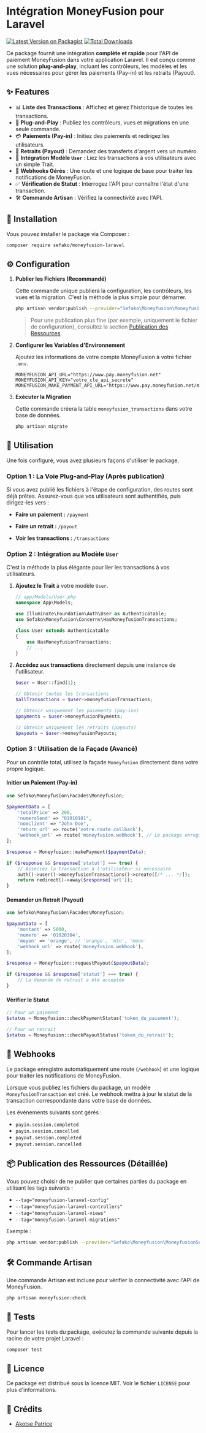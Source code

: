 # Intégration MoneyFusion pour Laravel

[![Latest Version on Packagist](https://img.shields.io/packagist/v/sefako/moneyfusion-laravel.svg?style=flat-square)](https://packagist.org/packages/sefako/moneyfusion-laravel)
[![Total Downloads](https://img.shields.io/packagist/dt/sefako/moneyfusion-laravel.svg?style=flat-square)](https://packagist.org/packages/sefako/moneyfusion-laravel)

Ce package fournit une intégration **complète et rapide** pour l'API de paiement MoneyFusion dans votre application Laravel. Il est conçu comme une solution **plug-and-play**, incluant les contrôleurs, les modèles et les vues nécessaires pour gérer les paiements (Pay-in) et les retraits (Payout).

## ✨ Features

*   📊 **Liste des Transactions** : Affichez et gérez l'historique de toutes les transactions.
*   🚀 **Plug-and-Play** : Publiez les contrôleurs, vues et migrations en une seule commande.
*   💳 **Paiements (Pay-in)** : Initiez des paiements et redirigez les utilisateurs.
*   💸 **Retraits (Payout)** : Demandez des transferts d'argent vers un numéro.
*   🔗 **Intégration Modèle `User`** : Liez les transactions à vos utilisateurs avec un simple Trait.
*   🔔 **Webhooks Gérés** : Une route et une logique de base pour traiter les notifications de MoneyFusion.
*   ✅ **Vérification de Statut** : Interrogez l'API pour connaître l'état d'une transaction.
*   🛠️ **Commande Artisan** : Vérifiez la connectivité avec l'API.

## 💾 Installation

Vous pouvez installer le package via Composer :

```bash
composer require sefako/moneyfusion-laravel
```

## ⚙️ Configuration

1.  **Publier les Fichiers (Recommandé)**

    Cette commande unique publiera la configuration, les contrôleurs, les vues et la migration. C'est la méthode la plus simple pour démarrer.

    ```bash
    php artisan vendor:publish --provider="Sefako\Moneyfusion\MoneyfusionServiceProvider"
    ```
    > Pour une publication plus fine (par exemple, uniquement le fichier de configuration), consultez la section [Publication des Ressources](#publication-des-ressources-détaillée).

2.  **Configurer les Variables d'Environnement**

    Ajoutez les informations de votre compte MoneyFusion à votre fichier `.env`.

    ```env
    MONEYFUSION_API_URL="https://www.pay.moneyfusion.net"
    MONEYFUSION_API_KEY="votre_cle_api_secrete"
    MONEYFUSION_MAKE_PAYMENT_API_URL="https://www.pay.moneyfusion.net/makePayment"
    ```

3.  **Exécuter la Migration**

    Cette commande créera la table `moneyfusion_transactions` dans votre base de données.

    ```bash
    php artisan migrate
    ```

## 🚀 Utilisation

Une fois configuré, vous avez plusieurs façons d'utiliser le package.

### Option 1 : La Voie Plug-and-Play (Après publication)

Si vous avez publié les fichiers à l'étape de configuration, des routes sont déjà prêtes. Assurez-vous que vos utilisateurs sont authentifiés, puis dirigez-les vers :

*   **Faire un paiement :** `/payment`
*   **Faire un retrait :** `/payout`

*   **Voir les transactions :** `/transactions`

### Option 2 : Intégration au Modèle `User`

C'est la méthode la plus élégante pour lier les transactions à vos utilisateurs.

1.  **Ajoutez le Trait** à votre modèle `User`.

    ```php
    // app/Models/User.php
    namespace App\Models;

    use Illuminate\Foundation\Auth\User as Authenticatable;
    use Sefako\Moneyfusion\Concerns\HasMoneyfusionTransactions;

    class User extends Authenticatable
    {
        use HasMoneyfusionTransactions;
        // ...
    }
    ```

2.  **Accédez aux transactions** directement depuis une instance de l'utilisateur.

    ```php
    $user = User::find(1);

    // Obtenir toutes les transactions
    $allTransactions = $user->moneyfusionTransactions;

    // Obtenir uniquement les paiements (pay-ins)
    $payments = $user->moneyfusionPayments;

    // Obtenir uniquement les retraits (payouts)
    $payouts = $user->moneyfusionPayouts;
    ```

### Option 3 : Utilisation de la Façade (Avancé)

Pour un contrôle total, utilisez la façade `Moneyfusion` directement dans votre propre logique.

#### Initier un Paiement (Pay-in)

```php
use Sefako\Moneyfusion\Facades\Moneyfusion;

$paymentData = [
    'totalPrice' => 200,
    'numeroSend' => "01010101",
    'nomclient' => "John Doe",
    'return_url' => route('votre.route.callback'),
    'webhook_url' => route('moneyfusion.webhook'), // Le package enregistre cette route pour vous
];

$response = Moneyfusion::makePayment($paymentData);

if ($response && $response['statut'] === true) {
    // Associez la transaction à l'utilisateur si nécessaire
    auth()->user()->moneyfusionTransactions()->create([/* ... */]);
    return redirect()->away($response['url']);
}
```

#### Demander un Retrait (Payout)

```php
use Sefako\Moneyfusion\Facades\Moneyfusion;

$payoutData = [
    'montant' => 5000,
    'numero' => '01020304',
    'moyen' => 'orange', // 'orange', 'mtn', 'moov'
    'webhook_url' => route('moneyfusion.webhook'),
];

$response = Moneyfusion::requestPayout($payoutData);

if ($response && $response['statut'] === true) {
    // La demande de retrait a été acceptée
}
```

#### Vérifier le Statut

```php
// Pour un paiement
$status = Moneyfusion::checkPaymentStatus('token_du_paiement');

// Pour un retrait
$status = Moneyfusion::checkPayoutStatus('token_du_retrait');
```

## 🔔 Webhooks

Le package enregistre automatiquement une route (`/webhook`) et une logique pour traiter les notifications de MoneyFusion.

Lorsque vous publiez les fichiers du package, un modèle `MoneyfusionTransaction` est créé. Le webhook mettra à jour le statut de la transaction correspondante dans votre base de données.

Les événements suivants sont gérés :
-   `payin.session.completed`
-   `payin.session.cancelled`
-   `payout.session.completed`
-   `payout.session.cancelled`

## 📦 Publication des Ressources (Détaillée)

Vous pouvez choisir de ne publier que certaines parties du package en utilisant les tags suivants :

-   `--tag="moneyfusion-laravel-config"`
-   `--tag="moneyfusion-laravel-controllers"`
-   `--tag="moneyfusion-laravel-views"`
-   `--tag="moneyfusion-laravel-migrations"`

Exemple :
```bash
php artisan vendor:publish --provider="Sefako\Moneyfusion\MoneyfusionServiceProvider" --tag="moneyfusion-laravel-views"
```

## 🛠️ Commande Artisan

Une commande Artisan est incluse pour vérifier la connectivité avec l'API de MoneyFusion.

```bash
php artisan moneyfusion:check
```

## 🧪 Tests

Pour lancer les tests du package, exécutez la commande suivante depuis la racine de votre projet Laravel :

```bash
composer test
```

## 📜 Licence

Ce package est distribué sous la licence MIT. Voir le fichier `LICENSE` pour plus d'informations.

## 👏 Crédits

-   [Akotse Patrice](https://github.com/geonidas6)
